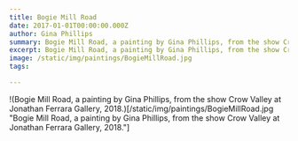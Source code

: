 ```yaml
---
title: Bogie Mill Road
date: 2017-01-01T00:00:00.000Z
author: Gina Phillips
summary: Bogie Mill Road, a painting by Gina Phillips, from the show Crow Valley at Jonathan Ferrara Gallery, 2018.
excerpt: Bogie Mill Road, a painting by Gina Phillips, from the show Crow Valley at Jonathan Ferrara Gallery, 2018.
image: /static/img/paintings/BogieMillRoad.jpg
tags:

---
```


!(Bogie Mill Road, a painting by Gina Phillips, from the show Crow Valley at Jonathan Ferrara Gallery, 2018.)[/static/img/paintings/BogieMillRoad.jpg "Bogie Mill Road, a painting by Gina Phillips, from the show Crow Valley at Jonathan Ferrara Gallery, 2018."]
